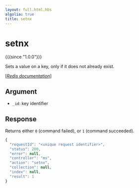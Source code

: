 ```yaml
---
layout: full.html.hbs
algolia: true
title: setnx
---
```



# setnx

{{{since "1.0.0"}}}

Sets a value on a key, only if it does not already exist.

[[_Redis documentation_]](https://redis.io/commands/setnx)


## Argument

* `_id`: key identifier


## Response

Returns either `0` (command failed), or `1` (command succeeded).

```javascript
{
  "requestId": "<unique request identifier>",
  "status": 200,
  "error": null,
  "controller": "ms",
  "action": "setnx",
  "collection": null,
  "index": null,
  "result": 1
}
```
